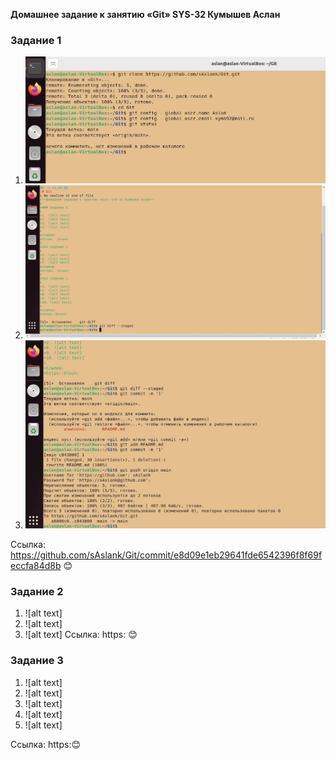 **Домашнее задание к занятию «Git» SYS-32 Кумышев Аслан**

### Задание 1

1. ![alt text](https://github.com/sAslank/07/blob/main/1.jpg)
2. ![alt text](https://github.com/sAslank/07/blob/main/2.jpg)
3. ![alt text](https://github.com/sAslank/07/blob/main/3.jpg)

Ссылка:
https://github.com/sAslank/Git/commit/e8d09e1eb29641fde6542396f8f69feccfa84d8b :blush:

### Задание 2

1. ![alt text]
2. ![alt text]
3. ![alt text]
Ссылка:
https: :blush:

### Задание 3

1. ![alt text]
2. ![alt text]
8. ![alt text]
9. ![alt text]
10. ![alt text]

Ссылка:
https::blush:
